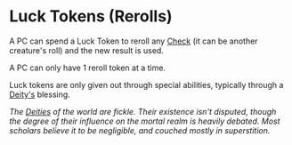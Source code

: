 # Luck Tokens (Rerolls)

A PC can spend a Luck Token to reroll any [Check](../Check.md) (it can be another creature's roll) and the new result is used.

A PC can only have 1 reroll token at a time.

Luck tokens are only given out through special abilities, typically through a [Deity's](../../Magic/Spells/Deities/Deities.md) blessing.

*The [Deities](../../Magic/Spells/Deities/Deities.md) of the world are fickle. Their existence isn't disputed, though the degree of their influence on the mortal realm is heavily debated. Most scholars believe it to be negligible, and couched mostly in superstition.*